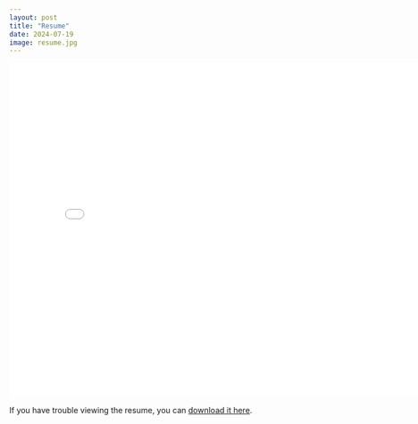 ```yaml
---
layout: post
title: "Resume"
date: 2024-07-19
image: resume.jpg
---
```



<div class="pdf-embed-container">
    <iframe src="/posts/assets/pdf/Resume1.pdf#toolbar=0" width="800" height="600" style="border: none;"></iframe>
</div>


<p>If you have trouble viewing the resume, you can <a href="/posts/assets/pdf/Resume.pdf" download>download it here</a>.</p>